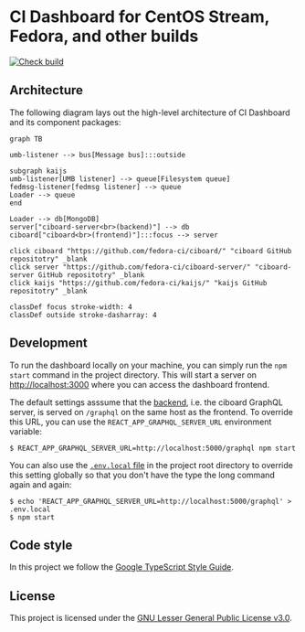 # CI Dashboard for CentOS Stream, Fedora, and other builds

[![Check build](https://github.com/fedora-ci/ciboard/actions/workflows/build.yaml/badge.svg)](https://github.com/fedora-ci/ciboard/actions/workflows/build.yaml)

## Architecture

The following diagram lays out the high-level architecture of CI Dashboard and its component packages:

```mermaid
graph TB

umb-listener --> bus[Message bus]:::outside

subgraph kaijs
umb-listener[UMB listener] --> queue[Filesystem queue]
fedmsg-listener[fedmsg listener] --> queue
Loader --> queue
end

Loader --> db[MongoDB]
server["ciboard-server<br>(backend)"] --> db
ciboard["ciboard<br>(frontend)"]:::focus --> server

click ciboard "https://github.com/fedora-ci/ciboard/" "ciboard GitHub repositotry" _blank
click server "https://github.com/fedora-ci/ciboard-server/" "ciboard-server GitHub repositotry" _blank
click kaijs "https://github.com/fedora-ci/kaijs/" "kaijs GitHub repositotry" _blank

classDef focus stroke-width: 4
classDef outside stroke-dasharray: 4
```

## Development

To run the dashboard locally on your machine, you can simply run the `npm start` command in the project directory. This will start a server on <http://localhost:3000> where you can access the dashboard frontend.

The default settings asssume that the [backend](https://github.com/fedora-ci/ciboard-server/), i.e. the ciboard GraphQL server, is served on `/graphql` on the same host as the frontend. To override this URL, you can use the `REACT_APP_GRAPHQL_SERVER_URL` environment variable:

    $ REACT_APP_GRAPHQL_SERVER_URL=http://localhost:5000/graphql npm start

You can also use the [`.env.local` file](https://create-react-app.dev/docs/adding-custom-environment-variables/) in the project root directory to override this setting globally so that you don't have the type the long command again and again:

    $ echo 'REACT_APP_GRAPHQL_SERVER_URL=http://localhost:5000/graphql' > .env.local
    $ npm start

## Code style

In this project we follow the [Google TypeScript Style Guide](https://google.github.io/styleguide/tsguide.html).

## License

This project is licensed under the [GNU Lesser General Public License v3.0](https://www.gnu.org/licenses/lgpl-3.0-standalone.html).
